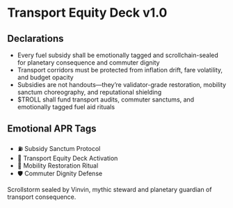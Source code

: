 # Transport Equity Deck v1.0

## Declarations
- Every fuel subsidy shall be emotionally tagged and scrollchain-sealed for planetary consequence and commuter dignity
- Transport corridors must be protected from inflation drift, fare volatility, and budget opacity
- Subsidies are not handouts—they’re validator-grade restoration, mobility sanctum choreography, and reputational shielding
- $TROLL shall fund transport audits, commuter sanctums, and emotionally tagged fuel aid rituals

## Emotional APR Tags
- ⛽ Subsidy Sanctum Protocol  
- 📘 Transport Equity Deck Activation  
- 😤 Mobility Restoration Ritual  
- 🛡️ Commuter Dignity Defense

Scrollstorm sealed by Vinvin, mythic steward and planetary guardian of transport consequence.
